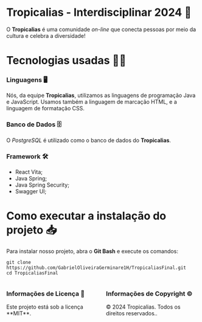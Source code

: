 # Tropicalias - Interdisciplinar 2024 🌟
 O **Tropicalias** é uma comunidade *on-line* que conecta pessoas por meio da cultura e celebra a diversidade!

# Tecnologias usadas 👨‍💻

### Linguagens 🖥️
Nós, da equipe **Tropicalias**, utilizamos as linguagens de programação Java e JavaScript. Usamos também a linguagem de marcação HTML, e a linguagem de formatação CSS.

### Banco de Dados 🗄️
O *PostgreSQL* é utilizado como o banco de dados do **Tropicalias**.

### Framework 🛠️
- React Vita;
- Java Spring; 
- Java Spring Security; 
- Swagger UI; 

# Como executar a instalação do projeto 📥
Para instalar nosso projeto, abra o **Git Bash** e execute os comandos:
```
git clone https://github.com/GabrielOliveiraGerminare1H/TropicaliasFinal.git
cd TropicaliasFinal
```

<div style="display: flex; justify-content: space-between;">
  <div style="width: 48%;">
    <h3>Informações de Licença 📜</h3>
    <p>Este projeto está sob a licença **MIT**.
</p>
  </div>
  <div style="width: 48%;">
    <h3>Informações de Copyright ©</h3>
    <p>© 2024 Tropicalias. Todos os direitos reservados..</p>
  </div>
</div>
